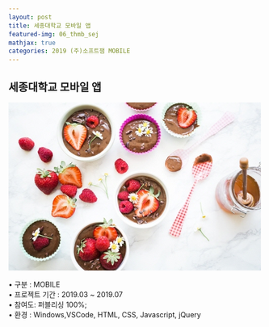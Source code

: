 ```yaml
---
layout: post
title: 세종대학교 모바일 앱
featured-img: 06_thmb_sej
mathjax: true
categories: 2019 (주)소프트잼 MOBILE
---
```


## 세종대학교 모바일 앱

![00pudding](/images/00pudding.jpg)  

• 구분 : MOBILE  
• 프로젝트 기간 : 2019.03 ~ 2019.07  
• 참여도: 퍼블리싱 100%;  
• 환경 : Windows,VSCode, HTML, CSS, Javascript, jQuery  


